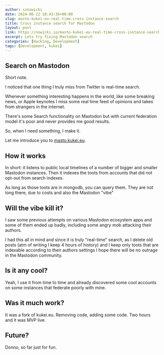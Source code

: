 ```yaml
---
author: sznowicki
date: 2024-06-22 18:43:36+00:00
slug: masto-kukei-eu-real-time-cross-instance-search
title: Cross instance search for Mastodon
layout: post
link: https://nowicki.io/masto-kukei-eu-real-time-cross-instance-search
excerpt: Lets try fixing Mastodon search
categories: [Hacking, Development]
tags: [Development, kukei]
---
```


## Search on Mastodon

Short note.

I noticed that one thing I truly miss from Twitter is real-time search.

Whenever something interesting happens in the world, like some breaking news, or Apple keynotes I miss some
real time feed of opinions and takes from strangers in the internet.

There's some Search functionality on Mastodon but with current federation model it's poor and never provides me good results.

So, when I need something, I make it.

Let me introduce you to [masto.kukei.eu](https://masto.kukei.eu).

## How it works

In short: it listens to public local timelines of a number of bigger and smaller Mastodon instances. Then it indexes the toots from accounts that did not opt-out from search indexes.

As long as those toots are in mongodb, you can query them. They are not long there, due to costs and also the Mastodon "vibe"

## Will the vibe kill it?

I saw some previous attempts on various Mastodon ecosystem apps and some of them ended up badly, including some angry mob attacking their authors.

I had this all in mind and since it is truly "real-time" search, as I delete old posts
(atm of writing I keep 4 hours of history) and I keep only toots that are indexable according to their
authors settings I hope there will be no outrage in the Mastodon community.

## Is it any cool?

Yeah, I use it from time to time and already discovered some cool accounts on some instances that federate poorly with mine.

## Was it much work?

It was a fork of kukei.eu. Removing code, adding some code. Two hours and it was MVP live.

## Future?

Donno, so far just for fun.

